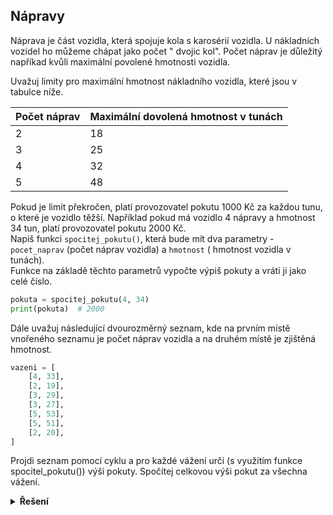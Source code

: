 ## Nápravy

Náprava je část vozidla, která spojuje kola s karosérií vozidla. U nákladních vozidel ho můžeme chápat jako počet "
dvojic kol". Počet náprav je důležitý napříkad kvůli maximální povolené hmotnosti vozidla.

Uvažuj limity pro maximální hmotnost nákladního vozidla, které jsou v tabulce níže.

| Počet náprav | Maximální dovolená hmotnost v tunách |
|--------------|--------------------------------------|
| 2            | 18                                   |
| 3            | 25                                   |
| 4            | 32                                   |
| 5            | 48                                   |

Pokud je limit překročen, platí provozovatel pokutu 1000 Kč za každou tunu, o které je vozidlo těžší. Například pokud má
vozidlo 4 nápravy a hmotnost 34 tun, platí provozovatel pokutu 2000 Kč.  
Napiš funkci `spocitej_pokutu()`, která bude mít dva parametry - `pocet_naprav` (počet náprav vozidla) a `hmotnost` (
hmotnost vozidla v tunách).  
Funkce na základě těchto parametrů vypočte výpiš pokuty a vráti ji jako celé číslo.

```python
pokuta = spocitej_pokutu(4, 34)
print(pokuta)  # 2000
```

Dále uvažuj následující dvourozměrný seznam, kde na prvním místě vnořeného seznamu je počet náprav vozidla a na druhém
místě je zjištěná hmotnost.

```python
vazeni = [
    [4, 33],
    [2, 19],
    [3, 29],
    [3, 27],
    [5, 53],
    [5, 51],
    [2, 20],
]
```

Projdi seznam pomocí cyklu a pro každé vážení urči (s využitím funkce spocitel_pokutu()) výši pokuty. Spočítej celkovou
výši pokut za všechna vážení.

<details>
<summary><b>Řešení</b></summary>


```python
def spocitej_pokutu(pocet_naprav, hmotnost):
    # oficialne jestli nezname slovnik,
    # musime rozdelit pomoci podminek
    if pocet_naprav == 2:
        max_hmotnost = 18

    if pocet_naprav == 3:
        max_hmotnost = 25

    if pocet_naprav == 4:
        max_hmotnost = 32

    if pocet_naprav == 5:
        max_hmotnost = 48

    # musime omezit nulou aby nebyly zaporne pokuty
    prekrocena_hmotnost = min([hmotnost - max_hmotnost, 0])

    return 1000 * prekrocena_hmotnost


for data in vazeni:
    pokuta = spocitej_pokutu(data[0], data[1])
    print(f'dostavas pokutu {pokuta}')
```


</details>
